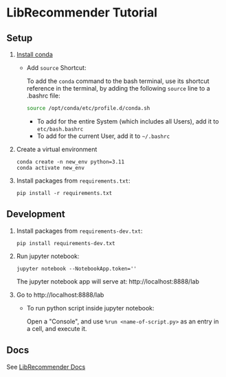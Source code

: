 # LibRecommender Tutorial

## Setup

1. [Install conda](https://conda.io/projects/conda/en/latest/user-guide/install/rpm-debian.html)

   - Add `source` Shortcut:

     To add the `conda` command to the bash terminal, use its shortcut reference in the terminal, by adding the following `source` line to a .bashrc file:

     ```sh
     source /opt/conda/etc/profile.d/conda.sh
     ```

     - To add for the entire System (which includes all Users), add it to `etc/bash.bashrc`
     - To add for the current User, add it to `~/.bashrc`

1. Create a virtual environment

   ```
   conda create -n new_env python=3.11
   conda activate new_env
   ```

1. Install packages from `requirements.txt`:

   ```
   pip install -r requirements.txt
   ```

## Development

1. Install packages from `requirements-dev.txt`:

   ```
   pip install requirements-dev.txt
   ```

1. Run jupyter notebook:

   ```
   jupyter notebook --NotebookApp.token=''
   ```

   The jupyter notebook app will serve at: http://localhost:8888/lab

1. Go to http://localhost:8888/lab

   - To run python script inside jupyter notebook:

     Open a "Console", and use `%run <name-of-script.py>` as an entry in a cell, and execute it.

## Docs

See [LibRecommender Docs](/docs/LibRecommender.md)
